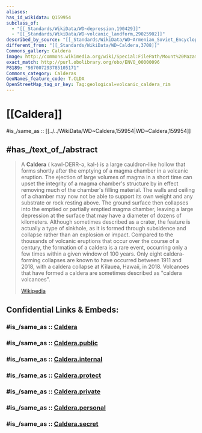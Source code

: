 ```yaml
---
aliases: 
has_id_wikidata: Q159954
subclass_of:
  - "[[_Standards/WikiData/WD~depression,190429]]"
  - "[[_Standards/WikiData/WD~volcanic_landform,29025902]]"
described_by_source: "[[_Standards/WikiData/WD~Armenian_Soviet_Encyclopedia,_vol._5,124737632]]"
different_from: "[[_Standards/WikiData/WD~Caldera,3708]]"
Commons_gallery: Caldera
image: http://commons.wikimedia.org/wiki/Special:FilePath/Mount%20Mazama%20eruption%20timeline.PNG
exact_match: http://purl.obolibrary.org/obo/ENVO_00000096
P8189: "987007293785105171"
Commons_category: Calderas
GeoNames_feature_code: T.CLDA
OpenStreetMap_tag_or_key: Tag:geological=volcanic_caldera_rim
---
```


# [[Caldera]] 

#is_/same_as :: [[../../WikiData/WD~Caldera,159954|WD~Caldera,159954]] 

## #has_/text_of_/abstract 

> A **Caldera** ( kawl-DERR-ə, kal-) is a large cauldron-like hollow that forms shortly after the emptying of a magma chamber in a volcanic eruption. The ejection of large volumes of magma in a short time can upset the integrity of a magma chamber's structure by in effect removing much of the chamber's filling material. The walls and ceiling of a chamber may now not be able to support its own weight and any substrate or rock resting above. The ground surface then collapses into the emptied or partially emptied magma chamber, leaving a large depression at the surface that may have a diameter of dozens of kilometers. Although sometimes described as a crater, the feature is actually a type of sinkhole, as it is formed through subsidence and collapse rather than an explosion or impact. Compared to the thousands of volcanic eruptions that occur over the course of a century, the formation of a caldera is a rare event, occurring only a few times within a given window of 100 years. Only eight caldera-forming collapses are known to have occurred between 1911 and 2018, with a caldera collapse at Kīlauea, Hawaii, in 2018. Volcanoes that have formed a caldera are sometimes described as "caldera volcanoes".
>
> [Wikipedia](https://en.wikipedia.org/wiki/Caldera) 


## Confidential Links & Embeds: 

### #is_/same_as :: [Caldera](/_Standards/Earth/Geology/Caldera.md) 

### #is_/same_as :: [Caldera.public](/_public/Earth/Geology/Caldera.public.md) 

### #is_/same_as :: [Caldera.internal](/_internal/Earth/Geology/Caldera.internal.md) 

### #is_/same_as :: [Caldera.protect](/_protect/Earth/Geology/Caldera.protect.md) 

### #is_/same_as :: [Caldera.private](/_private/Earth/Geology/Caldera.private.md) 

### #is_/same_as :: [Caldera.personal](/_personal/Earth/Geology/Caldera.personal.md) 

### #is_/same_as :: [Caldera.secret](/_secret/Earth/Geology/Caldera.secret.md)

